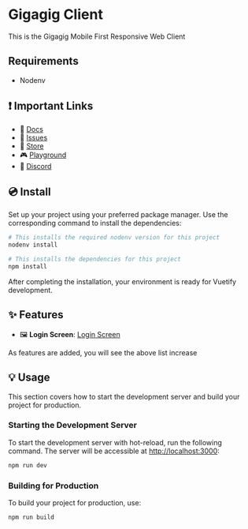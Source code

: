 # Gigagig Client

This is the Gigagig Mobile First Responsive Web Client

## Requirements
- Nodenv

## ❗️ Important Links

- 📄 [Docs](https://vuetifyjs.com/)
- 🚨 [Issues](https://issues.vuetifyjs.com/)
- 🏬 [Store](https://store.vuetifyjs.com/)
- 🎮 [Playground](https://play.vuetifyjs.com/)
- 💬 [Discord](https://community.vuetifyjs.com)

## 💿 Install

Set up your project using your preferred package manager. Use the corresponding command to install the dependencies:

```bash
# This installs the required nodenv version for this project
nodenv install

# This installs the dependencies for this project
npm install
```

After completing the installation, your environment is ready for Vuetify development.

## ✨ Features

- 🖼️ **Login Screen**: [Login Screen](http://localhost:3000/login)

As features are added, you will see the above list increase

## 💡 Usage

This section covers how to start the development server and build your project for production.

### Starting the Development Server

To start the development server with hot-reload, run the following command. The server will be accessible at [http://localhost:3000](http://localhost:3000):

```bash
npm run dev
```

### Building for Production

To build your project for production, use:

```bash
npm run build
```
